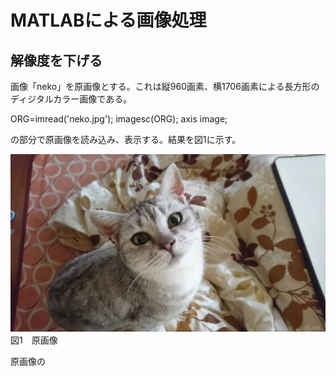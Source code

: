 # MATLABによる画像処理
## 解像度を下げる
画像「neko」を原画像とする。これは縦960画素、横1706画素による長方形のディジタルカラー画像である。

ORG=imread('neko.jpg');
imagesc(ORG); axis image;

の部分で原画像を読み込み、表示する。結果を図1に示す。

![原画像](https://github.com/Takusakai/Computer-literacy/blob/master/neko.jpg)
図1　原画像

原画像の


